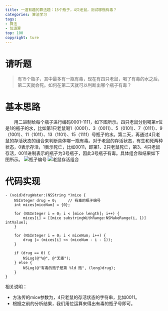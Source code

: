 ```yaml
---
title: 一道有趣的算法题：15个瓶子，4只老鼠，测试哪瓶有毒？
categories: 算法学习
tags:
- 算法
- 位运算
top: 100
copyright: ture
---
```


# 请听题
> 有15个瓶子，其中最多有一瓶有毒，现在有四只老鼠，喝了有毒的水之后，第二天就会死。如何在第二天就可以判断出哪个瓶子有毒？
<!-- more -->

# 基本思路
&emsp;&emsp;用二进制给每个瓶子进行编码0001-1111，如下图所示。四只老鼠分别喝第n位是1的瓶子的水，比如第1只老鼠喝1（0001）、3（0011）、5（0101）、7（0111）、9（1001）、11（1011）、13（1101）、15（1111）号瓶子的水。第二天，再通过4只老鼠的存活状态的组合来判断具体哪一瓶有毒。对于老鼠的存活状态，有生和死两种状态，0表示存活，1表示死亡，比如0011，即第1、2只老鼠死亡，第3、4只老鼠存活，0011进制表示的瓶子为3号瓶子，因此3号瓶子有毒。具体组合和结果如下图所示。
![](http://pic.cloverkim.com/瓶子编号.jpg '瓶子编号')
![](http://pic.cloverkim.com/老鼠存活组合.jpg '老鼠存活组合')

# 代码实现
```
- (void)drugWater:(NSString *)mice {
    NSInteger drug = 0;     // 有毒的瓶子编号
    int mices[miceNum] = {0};
    
    for (NSInteger i = 0; i < [mice length]; i++) {
        mices[i] = [[mice substringWithRange:NSMakeRange(i, 1)] intValue];
    }
    
    for (NSInteger i = 0; i < miceNum; i++) {
        drug |= (mices[i] << (miceNum - i - 1));
    }
    
    if (drug == 0) {
        NSLog(@"%@", @"无毒");
    } else {
        NSLog(@"有毒的瓶子是第 %ld 瓶", (long)drug);
    }
}
```
相关说明：
- 方法传的mice参数为，4只老鼠的存活状态的字符串，比如0011。
- 根据之前的分析结果，我们用位运算来得出有毒的瓶子号即可。